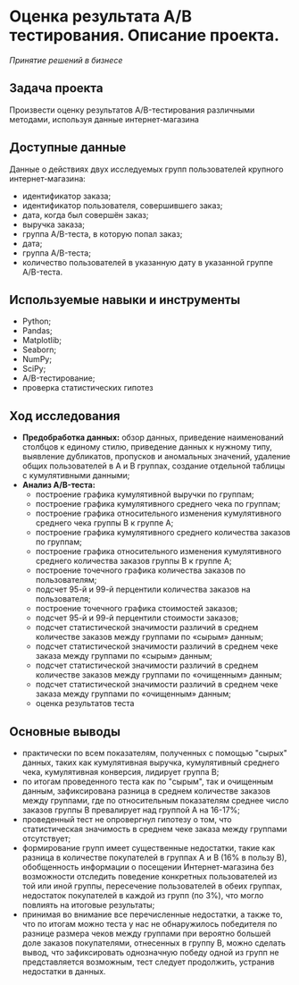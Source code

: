 # Оценка результата А/В тестирования. Описание проекта.
*Принятие решений в бизнесе*

## Задача проекта

Произвести оценку результатов A/B-тестирования различными методами, используя данные интернет-магазина

## Доступные данные 

Данные о действиях двух исследуемых групп пользователей крупного интернет-магазина:

- идентификатор заказа;
- идентификатор пользователя, совершившего заказ;
- дата, когда был совершён заказ;
- выручка заказа;
- группа A/B-теста, в которую попал заказ;
- дата;
- группа A/B-теста;
- количество пользователей в указанную дату в указанной группе A/B-теста.

## Используемые навыки и инструменты

- Python; 
- Pandas; 
- Matplotlib; 
- Seaborn; 
- NumPy;
- SciPy;
- A/B-тестирование;
- проверка статистических гипотез

## Ход исследования

- **Предобработка данных:** обзор данных, приведение наименований столбцов к единому стилю, приведение данных к нужному типу, выявление дубликатов, пропусков и аномальных значений, удаление общих пользователей в А и В группах, создание отдельной таблицы с кумулятивными данными;
- **Анализ A/B-теста:**
  - построение графика кумулятивной выручки по группам;
  - построение графика кумулятивного среднего чека по группам;
  - построение графика относительного изменения кумулятивного среднего чека группы B к группе A;
  - построение графика кумулятивного среднего количества заказов по группам;
  - построение графика относительного изменения кумулятивного среднего количества заказов группы B к группе A;
  - построение точечного графика количества заказов по пользователям;
  - подсчет 95-й и 99-й перцентили количества заказов на пользователя;
  - построение точечного графика стоимостей заказов;
  - подсчет 95-й и 99-й перцентили стоимости заказов;
  - подсчет статистической значимости различий в среднем количестве заказов между группами по «сырым» данным;
  - подсчет статистической значимости различий в среднем чеке заказа между группами по «сырым» данным;
  - подсчет статистической значимости различий в среднем количестве заказов между группами по «очищенным» данным;
  - подсчет статистической значимости различий в среднем чеке заказа между группами по «очищенным» данным;
  - оценка результатов теста
  
## Основные выводы

- практически по всем показателям, полученных с помощью "сырых" данных, таких как кумулятивная выручка, кумулятивный среднего чека, кумулятивная конверсия, лидирует группа В;
 - по итогам проведенного теста как по "сырым", так и очищенным данным, зафиксирована разница в среднем количестве заказов между группами, где по относительным показателям среднее число заказов группы В превалирует над группой А на 16-17%;
- проведенный тест не опровергнул гипотезу о том, что статистическая значимость в среднем чеке заказа между группами отсутствует;
- формирование групп имеет существенные недостатки, такие как разница в количестве покупателей в группах А и В (16% в пользу В), обобщенность информации о посещении Интернет-магазина без возможности отследить поведение конкретных пользователей из той или иной группы, пересечение пользователей в обеих группах, недостаток покупателей в каждой из групп (по 3%), что могло повлиять на итоговые результаты;
- принимая во внимание все перечисленные недостатки, а также то, что по итогам можно теста у нас не обнаружилось победителя по разнице размера чеков между группами при вероятно большей доле заказов покупателями, отнесенных в группу В, можно сделать вывод, что зафиксировать однозначную победу одной из групп не представляется возможным, тест следует продолжить, устранив недостатки в данных.
